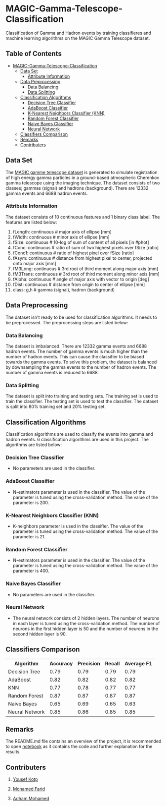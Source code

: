 # MAGIC-Gamma-Telescope-Classification
Classification of Gamma and Hadron events by training classifieres and machine learning algorithms on the MAGIC Gamma Telescope dataset.


## Table of Contents
- [MAGIC-Gamma-Telescope-Classification](#magic-gamma-telescope-classification)
  * [Data Set](#data-set)
    + [Attribute Information](#attribute-information)
  * [Data Preprocessing](#data-preprocessing)
    + [Data Balancing](#data-balancing)
    + [Data Splitting](#data-splitting)
  * [Classification Algorithms](#classification-algorithms)
    + [Decision Tree Classifier](#decision-tree-classifier)
    + [AdaBoost Classifier](#adaboost-classifier)
    + [K-Nearest Neighbors Classifier (KNN)](#k-nearest-neighbors-classifier--knn-)
    + [Random Forest Classifier](#random-forest-classifier)
    + [Naive Bayes Classifier](#naive-bayes-classifier)
    + [Neural Network](#neural-network)
  * [Classifiers Comparison](#classifiers-comparison)
  * [Remarks](#remarks)
  * [Contributers](#contributers)

## Data Set
The [MAGIC gamme telescope dataset](https://archive.ics.uci.edu/ml/datasets/MAGIC+Gamma+Telescope) is generated to simulate registration of high energy gamma particles in a ground-based atmospheric Cherenkov gamma telescope using the imaging technique. The dataset consists of two classes; gammas (signal) and hadrons (background). There are 12332 gamma events and 6688 hadron events.

### Attribute Information
The dataset consists of 10 continuous features and 1 binary class label. The features are listed below:

1. fLength: continuous # major axis of ellipse [mm]
2. fWidth: continuous # minor axis of ellipse [mm]
3. fSize: continuous # 10-log of sum of content of all pixels [in #phot]
4. fConc: continuous # ratio of sum of two highest pixels over fSize [ratio]
5. fConc1: continuous # ratio of highest pixel over fSize [ratio]
6. fAsym: continuous # distance from highest pixel to center, projected onto major axis [mm]
7. fM3Long: continuous # 3rd root of third moment along major axis [mm]
8. fM3Trans: continuous # 3rd root of third moment along minor axis [mm]
9. fAlpha: continuous # angle of major axis with vector to origin [deg]
10. fDist: continuous # distance from origin to center of ellipse [mm]
11. class: g,h # gamma (signal), hadron (background)

## Data Preprocessing
The dataset isn't ready to be used for classification algorithms. It needs to be preprocessed. The preprocessing steps are listed below:

### Data Balancing
The dataset is imbalanced. There are 12332 gamma events and 6688 hadron events. The number of gamma events is much higher than the number of hadron events. This can cause the classifier to be biased towards the gamma events. To solve this problem, the dataset is balanced by downsampling the gamma events to the number of hadron events. The number of gamma events is reduced to 6688.

### Data Splitting
The dataset is split into training and testing sets. The training set is used to train the classifier. The testing set is used to test the classifier. The dataset is split into 80% training set and 20% testing set.

## Classification Algorithms
Classification algorithms are used to classify the events into gamma and hadron events. 6 classification algorithms are used in this project. The algorithms are listed below:

### Decision Tree Classifier
- No parameters are used in the classifier.

### AdaBoost Classifier
- N-estimators parameter is used in the classifier. The value of the parameter is tuned using the cross-validation method. The value of the parameter is 200.

### K-Nearest Neighbors Classifier (KNN)
- K-neighbors parameter is used in the classifier. The value of the parameter is tuned using the cross-validation method. The value of the parameter is 21.

### Random Forest Classifier
- N-estimators parameter is used in the classifier. The value of the parameter is tuned using the cross-validation method. The value of the parameter is 400.

### Naive Bayes Classifier
- No parameters are used in the classifier.

### Neural Network 
- The neural network consists of 2 hidden layers. The number of neurons in each layer is tuned using the cross-validation method. The number of neurons in the first hidden layer is 50 and the number of neurons in the second hidden layer is 90.

## Classifiers Comparison
<table align="center">
    <tr>
        <th>Algorithm</th>
        <th>Accuracy</th>
        <th>Precision</th>
        <th>Recall</th>
        <th>Average F1</th>
    </tr>
  <tr>
    <td>Decision Tree</td>
    <td>0.79</td>
    <td>0.79</td>
    <td>0.79</td>
    <td>0.79</td>
  </tr>
  <tr>
    <td>AdaBoost</td>
    <td>0.82</td>
    <td>0.82</td>
    <td>0.82</td>
    <td>0.82</td>
  </tr>
  <tr>
    <td>KNN</td>
    <td>0.77</td>
    <td>0.78</td>
    <td>0.77</td>
    <td>0.77</td>
  </tr>
  <tr>
    <td>Random Forest</td>
    <td>0.87</td>
    <td>0.87</td>
    <td>0.87</td>
    <td>0.87</td>
  </tr>
  <tr>
    <td>Naive Bayes</td>
    <td>0.65</td>
    <td>0.69</td>
    <td>0.65</td>
    <td>0.63</td>
  </tr>
  <tr>
    <td>Neural Network</td>
    <td>0.85</td>
    <td>0.86</td>
    <td>0.85</td>
    <td>0.85</td>
  </tr>
</table>

## Remarks

The README.md file contains an overview of the project, it is recommended to open [notebook](https://github.com/yousefkotp/MAGIC-Gamma-Telescope-Classification/blob/main/notebook.ipynb) as it contains the code and further explanation for the results.

## Contributers

1. [Yousef Kotp](https://github.com/yousefkotp)

2. [Mohamed Farid](https://github.com/MohamedFarid612)

3. [Adham Mohamed](https://github.com/adhammohamed1)
